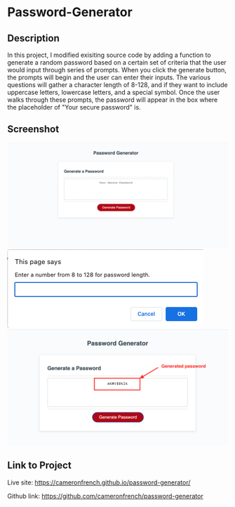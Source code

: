 # Password-Generator
## Description

In this project, I modified exisiting source code by adding a function to generate a random password based on a certain set of criteria that the user would input through series of prompts. When you click the generate button, the prompts will begin and the user can enter their inputs. The various questions will gather a character length of 8-128, and if they want to include uppercase letters, lowercase letters, and a special symbol. Once the user walks through these prompts, the password will appear in the box where the placeholder of "Your secure password" is. 

## Screenshot

![password generator](/Assets/password-generator-1.jpg)
![password prompt](/Assets/password-generator-2.jpg)
![generated password](/Assets/password-generator-3.jpg)

## Link to Project 

Live site: https://cameronfrench.github.io/password-generator/

Github link: https://github.com/cameronfrench/password-generator